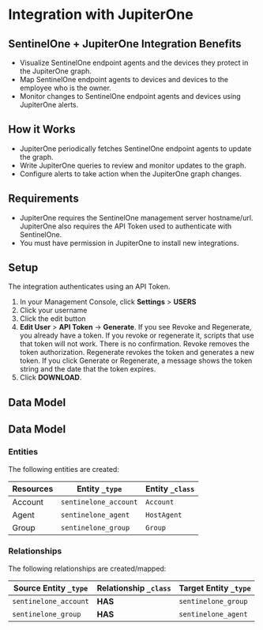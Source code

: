# Integration with JupiterOne

## SentinelOne + JupiterOne Integration Benefits

- Visualize SentinelOne endpoint agents and the devices they protect in the
  JupiterOne graph.
- Map SentinelOne endpoint agents to devices and devices to the employee who is
  the owner.  
- Monitor changes to SentinelOne endpoint agents and devices using JupiterOne
  alerts.

## How it Works

- JupiterOne periodically fetches SentinelOne endpoint agents to update the graph.
- Write JupiterOne queries to review and monitor updates to the graph.
- Configure alerts to take action when the JupiterOne graph changes.

## Requirements

- JupiterOne requires the SentinelOne management server hostname/url. 
JupiterOne also requires the API Token used to authenticate with SentinelOne.
- You must have permission in JupiterOne to install new integrations.

## Setup

The integration authenticates using an API Token.

1.  In your Management Console, click **Settings** > **USERS**
2.  Click your username
3.  Click the edit button
4.  **Edit User** > **API Token** -> **Generate**. If you see Revoke and
    Regenerate, you already have a token. If you revoke or regenerate it,
    scripts that use that token will not work. There is no confirmation. Revoke
    removes the token authorization. Regenerate revokes the token and generates
    a new token. If you click Generate or Regenerate, a message shows the token
    string and the date that the token expires.
5.  Click **DOWNLOAD**.

## Data Model

<!-- {J1_DOCUMENTATION_MARKER_START} -->
<!--
********************************************************************************
NOTE: ALL OF THE FOLLOWING DOCUMENTATION IS GENERATED USING THE
"j1-integration document" COMMAND. DO NOT EDIT BY HAND! PLEASE SEE THE DEVELOPER
DOCUMENTATION FOR USAGE INFORMATION:

https://github.com/JupiterOne/sdk/blob/master/docs/integrations/development.md
********************************************************************************
-->

## Data Model

### Entities

The following entities are created:

| Resources | Entity `_type`        | Entity `_class` |
| --------- | --------------------- | --------------- |
| Account   | `sentinelone_account` | `Account`       |
| Agent     | `sentinelone_agent`   | `HostAgent`     |
| Group     | `sentinelone_group`   | `Group`         |

### Relationships

The following relationships are created/mapped:

| Source Entity `_type` | Relationship `_class` | Target Entity `_type` |
| --------------------- | --------------------- | --------------------- |
| `sentinelone_account` | **HAS**               | `sentinelone_group`   |
| `sentinelone_group`   | **HAS**               | `sentinelone_agent`   |

<!--
********************************************************************************
END OF GENERATED DOCUMENTATION AFTER BELOW MARKER
********************************************************************************
-->
<!-- {J1_DOCUMENTATION_MARKER_END} -->
